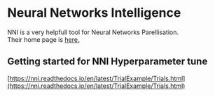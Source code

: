 # Neural Networks Intelligence

NNI is a very helpfull tool for Neural Networks Parellisation.   
Their home page is [here.](https://nni.readthedocs.io/en/latest/Overview.html) 


## Getting started for NNI Hyperparameter tune

[https://nni.readthedocs.io/en/latest/TrialExample/Trials.html](https://nni.readthedocs.io/en/latest/TrialExample/Trials.html)
